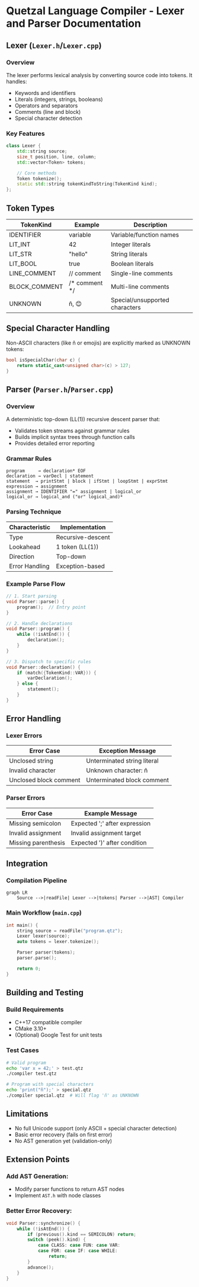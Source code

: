 # Quetzal Language Compiler - Lexer and Parser Documentation

## Lexer (`Lexer.h`/`Lexer.cpp`)

### Overview
The lexer performs lexical analysis by converting source code into tokens. It handles:
- Keywords and identifiers
- Literals (integers, strings, booleans)
- Operators and separators
- Comments (line and block)
- Special character detection

### Key Features
```cpp
class Lexer {
    std::string source;
    size_t position, line, column;
    std::vector<Token> tokens;

    // Core methods
    Token tokenize();
    static std::string tokenKindToString(TokenKind kind);
};
```

## Token Types

| TokenKind      | Example      | Description                    |
|---------------|-------------|--------------------------------|
| IDENTIFIER    | variable    | Variable/function names       |
| LIT_INT       | 42          | Integer literals              |
| LIT_STR       | "hello"     | String literals               |
| LIT_BOOL      | true        | Boolean literals              |
| LINE_COMMENT  | // comment  | Single-line comments          |
| BLOCK_COMMENT | /* comment */ | Multi-line comments        |
| UNKNOWN       | ñ, 😊 | Special/unsupported characters |

## Special Character Handling

Non-ASCII characters (like ñ or emojis) are explicitly marked as UNKNOWN tokens:

```cpp
bool isSpecialChar(char c) {
    return static_cast<unsigned char>(c) > 127;
}
```

## Parser (`Parser.h`/`Parser.cpp`)

### Overview

A deterministic top-down (LL(1)) recursive descent parser that:

- Validates token streams against grammar rules
- Builds implicit syntax trees through function calls
- Provides detailed error reporting

### Grammar Rules

```ebnf
program     → declaration* EOF
declaration → varDecl | statement
statement  → printStmt | block | ifStmt | loopStmt | exprStmt
expression → assignment
assignment → IDENTIFIER "=" assignment | logical_or
logical_or → logical_and ("or" logical_and)*
```

### Parsing Technique

| Characteristic  | Implementation         |
|---------------|----------------------|
| Type         | Recursive-descent    |
| Lookahead    | 1 token (LL(1))      |
| Direction    | Top-down             |
| Error Handling | Exception-based   |

### Example Parse Flow

```cpp
// 1. Start parsing
void Parser::parse() {
    program();  // Entry point
}

// 2. Handle declarations
void Parser::program() {
    while (!isAtEnd()) {
        declaration();
    }
}

// 3. Dispatch to specific rules
void Parser::declaration() {
    if (match({TokenKind::VAR})) {
        varDeclaration();
    } else {
        statement();
    }
}
```

## Error Handling

### Lexer Errors

| Error Case          | Exception Message               |
|--------------------|--------------------------------|
| Unclosed string    | Unterminated string literal    |
| Invalid character  | Unknown character: ñ          |
| Unclosed block comment | Unterminated block comment |

### Parser Errors

| Error Case         | Example Message                |
|--------------------|--------------------------------|
| Missing semicolon  | Expected ';' after expression |
| Invalid assignment | Invalid assignment target     |
| Missing parenthesis | Expected ')' after condition |

## Integration

### Compilation Pipeline

```mermaid
graph LR
    Source -->|readFile| Lexer -->|tokens| Parser -->|AST| Compiler
```

### Main Workflow (`main.cpp`)

```cpp
int main() {
    string source = readFile("program.qtz");
    Lexer lexer(source);
    auto tokens = lexer.tokenize();

    Parser parser(tokens);
    parser.parse();

    return 0;
}
```

## Building and Testing

### Build Requirements

- C++17 compatible compiler
- CMake 3.10+
- (Optional) Google Test for unit tests

### Test Cases

```bash
# Valid program
echo 'var x = 42;' > test.qtz
./compiler test.qtz

# Program with special characters
echo 'print("ñ");' > special.qtz
./compiler special.qtz  # Will flag 'ñ' as UNKNOWN
```

## Limitations

- No full Unicode support (only ASCII + special character detection)
- Basic error recovery (fails on first error)
- No AST generation yet (validation-only)

## Extension Points

### Add AST Generation:

- Modify parser functions to return AST nodes
- Implement `AST.h` with node classes

### Better Error Recovery:

```cpp
void Parser::synchronize() {
    while (!isAtEnd()) {
        if (previous().kind == SEMICOLON) return;
        switch (peek().kind) {
            case CLASS: case FUN: case VAR:
            case FOR: case IF: case WHILE:
                return;
        }
        advance();
    }
}
```